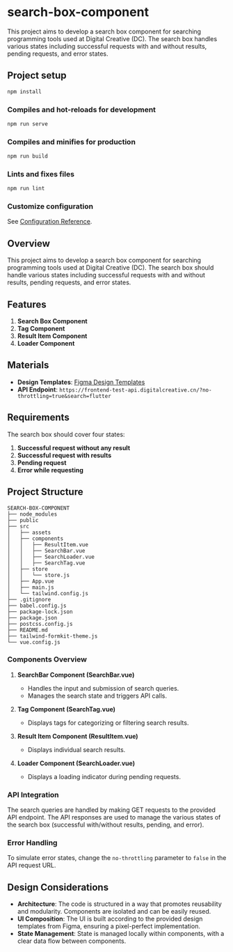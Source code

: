 
# search-box-component

This project aims to develop a search box component for searching programming tools used at Digital Creative (DC). The search box handles various states including successful requests with and without results, pending requests, and error states.

## Project setup
```bash
npm install
```

### Compiles and hot-reloads for development
```bash
npm run serve
```

### Compiles and minifies for production
```bash
npm run build
```

### Lints and fixes files
```bash
npm run lint
```

### Customize configuration
See [Configuration Reference](https://cli.vuejs.org/config/).

## Overview

This project aims to develop a search box component for searching programming tools used at Digital Creative (DC). The search box should handle various states including successful requests with and without results, pending requests, and error states.

## Features

1. **Search Box Component**
2. **Tag Component**
3. **Result Item Component**
4. **Loader Component**

## Materials

- **Design Templates**: [Figma Design Templates](https://figma.com)
- **API Endpoint**: `https://frontend-test-api.digitalcreative.cn/?no-throttling=true&search=flutter`

## Requirements

The search box should cover four states:

1. **Successful request without any result**
2. **Successful request with results**
3. **Pending request**
4. **Error while requesting**


## Project Structure

```plaintext
SEARCH-BOX-COMPONENT
├── node_modules
├── public
├── src
│   ├── assets
│   ├── components
│   │   ├── ResultItem.vue
│   │   ├── SearchBar.vue
│   │   ├── SearchLoader.vue
│   │   ├── SearchTag.vue
│   ├── store
│   │   └── store.js
│   ├── App.vue
│   ├── main.js
│   └── tailwind.config.js
├── .gitignore
├── babel.config.js
├── package-lock.json
├── package.json
├── postcss.config.js
├── README.md
├── tailwind-formkit-theme.js
└── vue.config.js
```

### Components Overview

1. **SearchBar Component (SearchBar.vue)**
   - Handles the input and submission of search queries.
   - Manages the search state and triggers API calls.

2. **Tag Component (SearchTag.vue)**
   - Displays tags for categorizing or filtering search results.

3. **Result Item Component (ResultItem.vue)**
   - Displays individual search results.

4. **Loader Component (SearchLoader.vue)**
   - Displays a loading indicator during pending requests.

### API Integration

The search queries are handled by making GET requests to the provided API endpoint. The API responses are used to manage the various states of the search box (successful with/without results, pending, and error).

### Error Handling

To simulate error states, change the `no-throttling` parameter to `false` in the API request URL.

## Design Considerations

- **Architecture**: The code is structured in a way that promotes reusability and modularity. Components are isolated and can be easily reused.
- **UI Composition**: The UI is built according to the provided design templates from Figma, ensuring a pixel-perfect implementation.
- **State Management**: State is managed locally within components, with a clear data flow between components.



